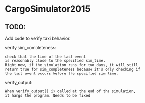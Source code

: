 CargoSimulator2015
==================

TODO:
----------------------------------------------------

Add code to verify taxi behavior.
	
verify sim_completeness: 

	check that the time of the last event
	is reasonably close to the specified sim_time.
	Right now, if the simulation runs for two days, it will still
	return true for sim_completeness because it's only checking if 
	the last event occurs before the specified sim time.
	
verify_output:
	
	When verify_output() is called at the end of the simulation, 
	it hangs the program. Needs to be fixed.